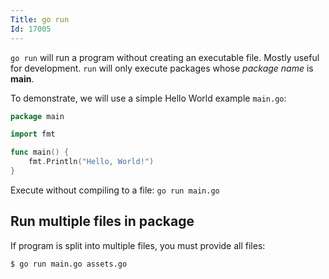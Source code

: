 ```yaml
---
Title: go run
Id: 17005
---
```

`go run` will run a program without creating an executable file. Mostly useful for development. `run` will only execute packages whose *package name* is **main**.

To demonstrate, we will use a simple Hello World example `main.go`:

```go
package main

import fmt

func main() {
    fmt.Println("Hello, World!")
}
```

Execute without compiling to a file: `go run main.go`

## Run multiple files in package

If program is split into multiple files, you must provide all files:

```sh
$ go run main.go assets.go
```

<!-- TODO: note about not being able to just run *.go when *_test.go files exists -->